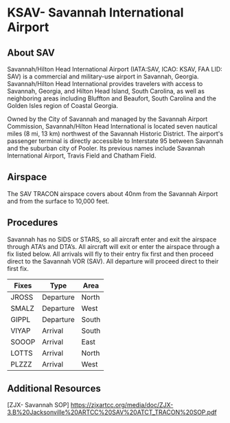 # KSAV- Savannah International Airport

## About SAV
Savannah/Hilton Head International Airport (IATA:SAV, ICAO: KSAV, FAA LID: SAV) is a commercial and military-use airport in Savannah, Georgia. Savannah/Hilton Head International provides travelers with access to Savannah, Georgia, and Hilton Head Island, South Carolina, as well as neighboring areas including Bluffton and Beaufort, South Carolina and the Golden Isles region of Coastal Georgia.

Owned by the City of Savannah and managed by the Savannah Airport Commission, Savannah/Hilton Head International is located seven nautical miles (8 mi, 13 km) northwest of the Savannah Historic District. The airport's passenger terminal is directly accessible to Interstate 95 between Savannah and the suburban city of Pooler. Its previous names include Savannah International Airport, Travis Field and Chatham Field.

## Airspace
The SAV TRACON airspace covers about 40nm from the Savannah Airport and from the surface to 10,000 feet.

## Procedures
Savannah has no SIDS or STARS, so all aircraft enter and exit the airspace through ATA’s and DTA’s. All aircraft will exit or enter the airspace through a fix listed below. All arrivals will fly to their entry fix first and then proceed direct to the Savannah VOR (SAV). All departure will proceed direct to their first fix. 

| Fixes | Type     | Area   |
|-------|----------|--------|     
|JROSS  |Departure | North  |
|SMALZ  |Departure | West   |
|GIPPL  |Departure |South   |
|VIYAP  |Arrival   |South   |
|SOOOP  |Arrival   |East    |
|LOTTS  |Arrival   |North   |
|PLZZZ  |Arrival   |West    |

## Additional Resources
[ZJX- Savannah SOP] https://zjxartcc.org/media/doc/ZJX-3.B%20Jacksonville%20ARTCC%20SAV%20ATCT_TRACON%20SOP.pdf
